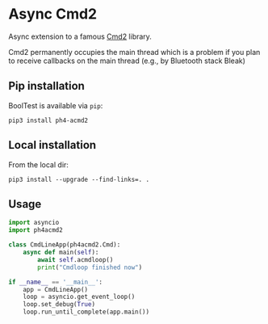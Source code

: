 # Async Cmd2

Async extension to a famous [Cmd2](https://github.com/python-cmd2/cmd2) library.

Cmd2 permanently occupies the main thread which is a problem if you plan to receive callbacks on the main thread 
(e.g., by Bluetooth stack Bleak) 

## Pip installation

BoolTest is available via `pip`:

```
pip3 install ph4-acmd2
```

## Local installation

From the local dir:

```
pip3 install --upgrade --find-links=. .
```

## Usage

```python
import asyncio
import ph4acmd2

class CmdLineApp(ph4acmd2.Cmd):
    async def main(self):
        await self.acmdloop()
        print("Cmdloop finished now")

if __name__ == '__main__':
    app = CmdLineApp()
    loop = asyncio.get_event_loop()
    loop.set_debug(True)
    loop.run_until_complete(app.main())
```
